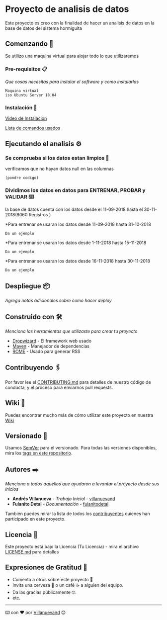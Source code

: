# Proyecto de analisis de datos

Este proyecto es creo con la finalidad de hacer un analisis de datos en la base de datos del sistema hormiguita 

## Comenzando 🚀

Se utilizo una maquina virtual para alojar todo lo que utilizaremos 


### Pre-requisitos 📋

_Que cosas necesitas para instalar el software y como instalarlas_

```
Maquina virtual
iso Ubuntu Server 18.04
```

### Instalación 🔧

[Video de Instalacion](https://youtu.be/-dgNj3HRzyc)

[Lista de comandos usados](https://drive.google.com/file/d/1QtP3Sm6ZB1hYIHcEJa3v_uyW1PSPchEM/view)

## Ejecutando el analisis ⚙️

### Se comprueba si los datos estan limpios 🔩

verificamos que no hayan datos null en las columnas 

```
(pondre codigo)
```

### Dividimos los datos en datos para ENTRENAR, PROBAR y VALIDAR ⌨️

la base de datos cuenta con los datos desde el 11-09-2018 hasta el 30-11-2018(8060 Registros )

*Para entrenar se usaran los datos desde 11-09-2018 hasta 31-10-2018
```
Da un ejemplo
```
*Para entrenar se usaran los datos desde 1-11-2018 hasta 15-11-2018
```
Da un ejemplo
```
*Para entrenar se usaran los datos desde 16-11-2018 hasta 30-11-2018
```
Da un ejemplo
```
## Despliegue 📦

_Agrega notas adicionales sobre como hacer deploy_

## Construido con 🛠️

_Menciona las herramientas que utilizaste para crear tu proyecto_

* [Dropwizard](http://www.dropwizard.io/1.0.2/docs/) - El framework web usado
* [Maven](https://maven.apache.org/) - Manejador de dependencias
* [ROME](https://rometools.github.io/rome/) - Usado para generar RSS

## Contribuyendo 🖇️

Por favor lee el [CONTRIBUTING.md](https://gist.github.com/villanuevand/xxxxxx) para detalles de nuestro código de conducta, y el proceso para enviarnos pull requests.

## Wiki 📖

Puedes encontrar mucho más de cómo utilizar este proyecto en nuestra [Wiki](https://github.com/tu/proyecto/wiki)

## Versionado 📌

Usamos [SemVer](http://semver.org/) para el versionado. Para todas las versiones disponibles, mira los [tags en este repositorio](https://github.com/tu/proyecto/tags).

## Autores ✒️

_Menciona a todos aquellos que ayudaron a levantar el proyecto desde sus inicios_

* **Andrés Villanueva** - *Trabajo Inicial* - [villanuevand](https://github.com/villanuevand)
* **Fulanito Detal** - *Documentación* - [fulanitodetal](#fulanito-de-tal)

También puedes mirar la lista de todos los [contribuyentes](https://github.com/your/project/contributors) quíenes han participado en este proyecto. 

## Licencia 📄

Este proyecto está bajo la Licencia (Tu Licencia) - mira el archivo [LICENSE.md](LICENSE.md) para detalles

## Expresiones de Gratitud 🎁

* Comenta a otros sobre este proyecto 📢
* Invita una cerveza 🍺 o un café ☕ a alguien del equipo. 
* Da las gracias públicamente 🤓.
* etc.



---
⌨️ con ❤️ por [Villanuevand](https://github.com/Villanuevand) 😊
